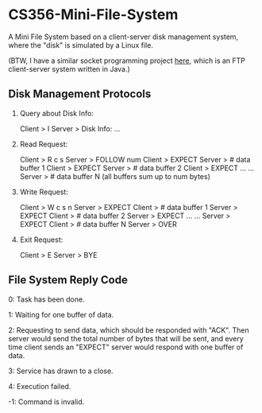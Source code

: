 # CS356-Mini-File-System

A Mini File System based on a client-server disk management system, where the "disk" is simulated by a Linux file.


(BTW, I have a similar socket programming project [here](https://github.com/DevinZ1993/Notebook-of-SJTU/tree/master/courses/FTP), which is an FTP client-server system written in Java.)


## Disk Management Protocols

1. Query about Disk Info:

	Client >	I
	Server >	Disk Info: ...

2. Read Request:

	Client >	R c s
	Server >	FOLLOW num
    Client >    EXPECT
	Server >	# data buffer 1
    Client >    EXPECT
	Server > 	# data buffer 2
    Client >    EXPECT
		...		...
	Server >	# data buffer N	(all buffers sum up to num bytes)

3. Write Request:

	Client >	W c s n
	Server >	EXPECT
	Client >	# data buffer 1
	Server >	EXPECT
	Client > 	# data buffer 2
	Server >	EXPECT
		...		...
	Server >	EXPECT
	Client >	# data buffer N
	Server >	OVER

4. Exit Request:

	Client >	E
	Server >	BYE


## File System Reply Code

0: Task has been done.

1: Waiting for one buffer of data.

2: Requesting to send data, which should be responded with "ACK". 
Then server would send the total number of bytes that will be sent, 
and every time client sends an "EXPECT" server would respond with one buffer of data.

3: Service has drawn to a close.

4: Execution failed.

-1: Command is invalid.

